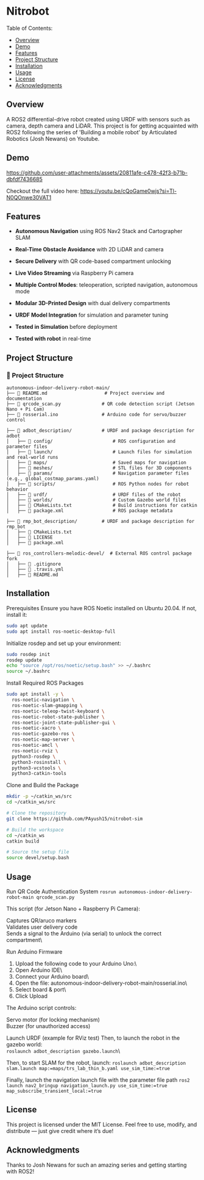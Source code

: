 # Nitrobot

Table of Contents:

  - [Overview](#overview)
  - [Demo](#demo)
  - [Features](#features)
  - [Project Structure](#projectstructure)
  - [Installation](#installation)
  - [Usage](#usage)
  - [License](#license)
  - [Acknowledgments](#acknowledgments)

## Overview

A ROS2 differential-drive robot created using URDF with sensors such as camera, depth camera and LiDAR. This project is for getting acquainted with ROS2 following the series of 'Building a mobile robot' by Articulated Robotics (Josh Newans) on Youtube.


## Demo



https://github.com/user-attachments/assets/20811afe-c478-42f3-b71b-dbfdf7436685



Checkout the full video here: https://youtu.be/cQoGame0wjs?si=Tl-N0QOnwe30VAT1
## Features

- **Autonomous  Navigation** using ROS Nav2 Stack and Cartographer SLAM

- **Real-Time Obstacle Avoidance** with 2D LiDAR and camera

- **Secure Delivery** with QR code-based compartment unlocking

- **Live Video Streaming** via Raspberry Pi camera

- **Multiple Control Modes**: teleoperation, scripted navigation, autonomous mode

- **Modular 3D-Printed Design** with dual delivery compartments

- **URDF Model Integration** for simulation and parameter tuning

- **Tested in Simulation** before deployment

- **Tested with robot** in real-time



## Project Structure

### 📁 Project Structure

```plaintext
autonomous-indoor-delivery-robot-main/
├── 📜 README.md                     # Project overview and documentation
├── 📜 qrcode_scan.py               # QR code detection script (Jetson Nano + Pi Cam)
├── 📜 rosserial.ino                # Arduino code for servo/buzzer control

├── 📂 adbot_description/           # URDF and package description for adbot
│   ├── 📂 config/                      # ROS configuration and parameter files
│   ├── 📂 launch/                      # Launch files for simulation and real-world runs
│   ├── 📂 maps/                        # Saved maps for navigation
│   ├── 📂 meshes/                      # STL files for 3D components
│   ├── 📂 params/                      # Navigation parameter files (e.g., global_costmap_params.yaml)
│   ├── 📂 scripts/                     # ROS Python nodes for robot behavior
│   ├── 📂 urdf/                        # URDF files of the robot
│   ├── 📂 worlds/                      # Custom Gazebo world files
│   ├── 📜 CMakeLists.txt               # Build instructions for catkin
│   ├── 📜 package.xml                  # ROS package metadata

├── 📂 rmp_bot_description/         # URDF and package description for rmp_bot
│   ├── 📜 CMakeLists.txt
│   ├── 📜 LICENSE
│   ├── 📜 package.xml

├── 📂 ros_controllers-melodic-devel/  # External ROS control package fork
│   ├── 📜 .gitignore
│   ├── 📜 .travis.yml
│   ├── 📜 README.md
```



## Installation

Prerequisites
Ensure you have ROS Noetic installed on Ubuntu 20.04. If not, install it:
```bash
sudo apt update
sudo apt install ros-noetic-desktop-full
  ```
Initialize rosdep and set up your environment:

```bash
sudo rosdep init
rosdep update
echo "source /opt/ros/noetic/setup.bash" >> ~/.bashrc
source ~/.bashrc
  ```

Install Required ROS Packages

```bash
sudo apt install -y \
  ros-noetic-navigation \
  ros-noetic-slam-gmapping \
  ros-noetic-teleop-twist-keyboard \
  ros-noetic-robot-state-publisher \
  ros-noetic-joint-state-publisher-gui \
  ros-noetic-xacro \
  ros-noetic-gazebo-ros \
  ros-noetic-map-server \
  ros-noetic-amcl \
  ros-noetic-rviz \
  python3-rosdep \
  python3-rosinstall \
  python3-vcstools \
  python3-catkin-tools
  ```
  
Clone and Build the Package

```bash
mkdir -p ~/catkin_ws/src
cd ~/catkin_ws/src

# Clone the repository
git clone https://github.com/PAyush15/nitrobot-sim

# Build the workspace
cd ~/catkin_ws
catkin build

# Source the setup file
source devel/setup.bash
```

## Usage

Run QR Code Authentication System
```rosrun autonomous-indoor-delivery-robot-main qrcode_scan.py```

This script (for Jetson Nano + Raspberry Pi Camera):

Captures QR/aruco markers\
Validates user delivery code\
Sends a signal to the Arduino (via serial) to unlock the correct compartment\

Run Arduino Firmware
1. Upload the following code to your Arduino Uno:\
2. Open Arduino IDE\
3. Connect your Arduino board\
4. Open the file: autonomous-indoor-delivery-robot-main/rosserial.ino\
5. Select board & port\
6. Click Upload

The Arduino script controls:

Servo motor (for locking mechanism)\
Buzzer (for unauthorized access)

Launch URDF (example for RViz test)
Then, to launch the robot in the gazebo world:\
```roslaunch adbot_description gazebo.launch```\

Then, to start SLAM for the robot, launch:
```roslaunch adbot_description slam.launch map:=maps/trs_lab_thin_b.yaml use_sim_time:=true```

Finally, launch the navigation launch file with the parameter file path
```ros2 launch nav2_bringup navigation_launch.py use_sim_time:=true map_subscribe_transient_local:=true```


## License

This project is licensed under the MIT License.
Feel free to use, modify, and distribute — just give credit where it’s due!

## Acknowledgments

Thanks to Josh Newans for such an amazing series and getting starting with ROS2!


